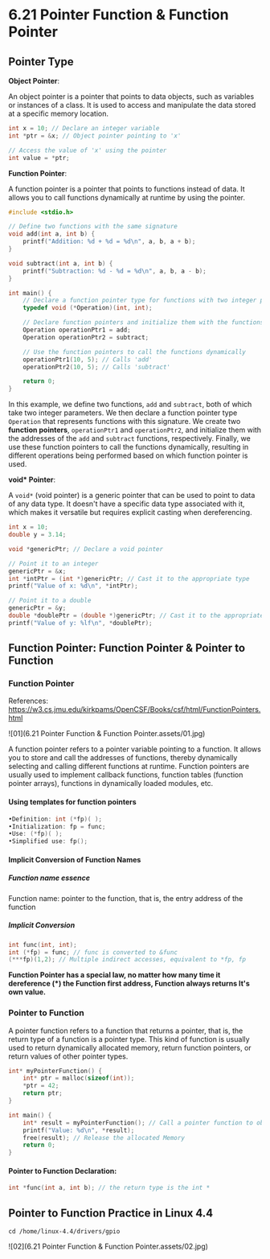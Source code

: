 # 6.21 Pointer Function & Function Pointer





## Pointer Type

**Object Pointer**:

An object pointer is a pointer that points to data objects, such as variables or instances of a class. It is used to access and manipulate the data stored at a specific memory location.

```c
int x = 10; // Declare an integer variable
int *ptr = &x; // Object pointer pointing to 'x'

// Access the value of 'x' using the pointer
int value = *ptr;
```

**Function Pointer**:

A function pointer is a pointer that points to functions instead of data. It allows you to call functions dynamically at runtime by using the pointer.

```c
#include <stdio.h>

// Define two functions with the same signature
void add(int a, int b) {
    printf("Addition: %d + %d = %d\n", a, b, a + b);
}

void subtract(int a, int b) {
    printf("Subtraction: %d - %d = %d\n", a, b, a - b);
}

int main() {
    // Declare a function pointer type for functions with two integer parameters
    typedef void (*Operation)(int, int);

    // Declare function pointers and initialize them with the functions
    Operation operationPtr1 = add;
    Operation operationPtr2 = subtract;

    // Use the function pointers to call the functions dynamically
    operationPtr1(10, 5); // Calls 'add'
    operationPtr2(10, 5); // Calls 'subtract'

    return 0;
}
```

In this example, we define two functions, `add` and `subtract`, both of which take two integer parameters. We then declare a function pointer type `Operation` that represents functions with this signature. We create two **function pointers**, `operationPtr1` and `operationPtr2`, and initialize them with the addresses of the `add` and `subtract` functions, respectively. Finally, we use these function pointers to call the functions dynamically, resulting in different operations being performed based on which function pointer is used.

**void\* Pointer**:

A `void*` (void pointer) is a generic pointer that can be used to point to data of any data type. It doesn't have a specific data type associated with it, which makes it versatile but requires explicit casting when dereferencing.

```c
int x = 10;
double y = 3.14;

void *genericPtr; // Declare a void pointer

// Point it to an integer
genericPtr = &x;
int *intPtr = (int *)genericPtr; // Cast it to the appropriate type
printf("Value of x: %d\n", *intPtr);

// Point it to a double
genericPtr = &y;
double *doublePtr = (double *)genericPtr; // Cast it to the appropriate type
printf("Value of y: %lf\n", *doublePtr);

```

## Function Pointer: Function Pointer & Pointer to Function

### Function Pointer

References: https://w3.cs.jmu.edu/kirkpams/OpenCSF/Books/csf/html/FunctionPointers.html

![01](6.21 Pointer Function & Function Pointer.assets/01.jpg)

A function pointer refers to a pointer variable pointing to a function. It allows you to store and call the addresses of functions, thereby dynamically selecting and calling different functions at runtime. Function pointers are usually used to implement callback functions, function tables (function pointer arrays), functions in dynamically loaded modules, etc.

#### Using templates for function pointers

```c
•Definition: int (*fp)( );  
•Initialization: fp = func;  
•Use: (*fp)( );  
•Simplified use: fp();  
```

#### Implicit Conversion of Function Names

##### Function name essence

Function name: pointer to the function, that is, the entry address of the function 

##### Implicit Conversion

```c
int func(int, int);
int (*fp) = func; // func is converted to &func
(***fp)(1,2); // Multiple indirect accesses, equivalent to *fp, fp
```

**Function Pointer has a special law, no matter how many time it dereference (*) the Function first address, Function always returns It's own value.**

### Pointer  to Function

A pointer function refers to a function that returns a pointer, that is, the return type of a function is a pointer type. This kind of function is usually used to return dynamically allocated memory, return function pointers, or return values of other pointer types.

```c
int* myPointerFunction() {
    int* ptr = malloc(sizeof(int));
    *ptr = 42;
    return ptr;
}

int main() {
    int* result = myPointerFunction(); // Call a pointer function to obtain a dynamically allocated integer pointer
    printf("Value: %d\n", *result);
    free(result); // Release the allocated Memory
    return 0;
}
```

#### Pointer to Function Declaration: 

```c
int *func(int a, int b); // the return type is the int *
```

## Pointer to Function Practice in Linux 4.4

```shell
cd /home/linux-4.4/drivers/gpio
```

![02](6.21 Pointer Function & Function Pointer.assets/02.jpg)

